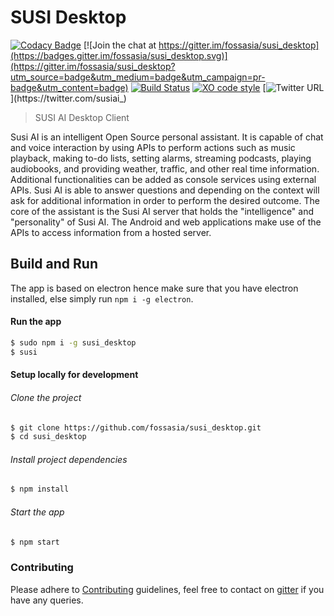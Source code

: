 # SUSI Desktop

[![Codacy Badge](https://api.codacy.com/project/badge/Grade/e37a7797d5a74af38b009f991d8352f4)](https://www.codacy.com/app/BrainBuzzer/susi_desktop?utm_source=github.com&utm_medium=referral&utm_content=fossasia/susi_desktop&utm_campaign=badger)
[![Join the chat at https://gitter.im/fossasia/susi_desktop](https://badges.gitter.im/fossasia/susi_desktop.svg)](https://gitter.im/fossasia/susi_desktop?utm_source=badge&utm_medium=badge&utm_campaign=pr-badge&utm_content=badge) [![Build Status](https://travis-ci.org/fossasia/susi_desktop.svg?branch=master)](https://travis-ci.org/fossasia/susi_desktop) [![XO code style](https://img.shields.io/badge/code_style-XO-5ed9c7.svg)](https://github.com/sindresorhus/xo)
[![Twitter URL](https://img.shields.io/twitter/url/https/twitter.com/fold_left.svg?style=social&label=Follow%20%40susiai_)](https://twitter.com/susiai_)

> SUSI AI Desktop Client

Susi AI is an intelligent Open Source personal assistant. It is capable of chat and voice interaction by using APIs to perform actions such as music playback, making to-do lists, setting alarms, streaming podcasts, playing audiobooks, and providing weather, traffic, and other real time information. Additional functionalities can be added as console services using external APIs. Susi AI is able to answer questions and depending on the context will ask for additional information in order to perform the desired outcome. The core of the assistant is the Susi AI server that holds the "intelligence" and "personality" of Susi AI. The Android and web applications make use of the APIs to access information from a hosted server.


## Build and Run

The app is based on electron hence make sure that you have electron installed, else simply run `npm i -g electron`.

#### Run the app
```sh
$ sudo npm i -g susi_desktop
$ susi
```

#### Setup locally for development

###### Clone the project
```sh
$ git clone https://github.com/fossasia/susi_desktop.git
$ cd susi_desktop
```

###### Install project dependencies
```sh
$ npm install
```

###### Start the app
```sh
$ npm start
```

### Contributing

Please adhere to [Contributing](https://github.com/fossasia/susi_desktop/blob/master/CONTRIBUTING.md) guidelines, feel free to contact on [gitter](https://gitter.im/fossasia/susi_desktop) if you have any queries.
